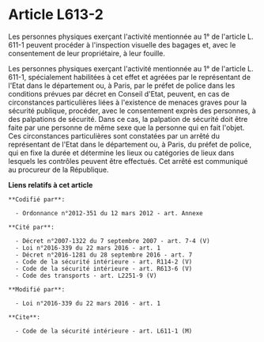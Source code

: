 # Article L613-2

Les personnes physiques exerçant l'activité mentionnée au 1° de l'article L. 611-1 peuvent procéder à l'inspection visuelle
des bagages et, avec le consentement de leur propriétaire, à leur fouille. 

Les personnes physiques exerçant l'activité mentionnée au 1° de l'article L. 611-1, spécialement habilitées à cet effet et
agréées par le représentant de l'Etat dans le département ou, à Paris, par le préfet de police dans les conditions prévues
par décret en Conseil d'Etat, peuvent, en cas de circonstances particulières liées à l'existence de menaces graves pour la
sécurité publique, procéder, avec le consentement exprès des personnes, à des palpations de sécurité. Dans ce cas, la
palpation de sécurité doit être faite par une personne de même sexe que la personne qui en fait l'objet. Ces circonstances
particulières sont constatées par un arrêté du représentant de l'Etat dans le département ou, à Paris, du préfet de police,
qui en fixe la durée et détermine les lieux ou catégories de lieux dans lesquels les contrôles peuvent être effectués. Cet
arrêté est communiqué au procureur de la République.

**Liens relatifs à cet article**

	**Codifié par**:

	  - Ordonnance n°2012-351 du 12 mars 2012 - art. Annexe

	**Cité par**:

	  - Décret n°2007-1322 du 7 septembre 2007 - art. 7-4 (V)
	  - Loi n°2016-339 du 22 mars 2016 - art. 1
	  - Décret n°2016-1281 du 28 septembre 2016 - art. 7
	  - Code de la sécurité intérieure - art. R114-2 (V)
	  - Code de la sécurité intérieure - art. R613-6 (V)
	  - Code des transports - art. L2251-9 (V)

	**Modifié par**:

	  - Loi n°2016-339 du 22 mars 2016 - art. 1

	**Cite**:

	  - Code de la sécurité intérieure - art. L611-1 (M)
